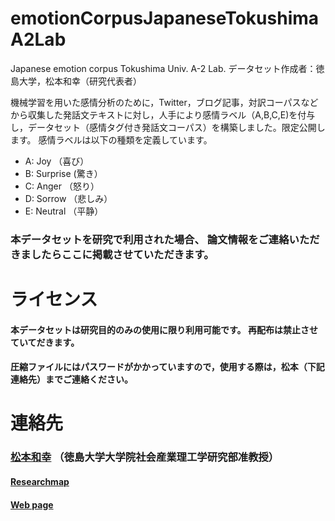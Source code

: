 # emotionCorpusJapaneseTokushimaA2Lab
Japanese emotion corpus Tokushima Univ. A-2 Lab.
データセット作成者：徳島大学，松本和幸（研究代表者）

機械学習を用いた感情分析のために，Twitter，ブログ記事，対訳コーパスなどから収集した発話文テキストに対し，人手により感情ラベル（A,B,C,E)を付与し，データセット（感情タグ付き発話文コーパス）を構築しました。限定公開します。
感情ラベルは以下の種類を定義しています。

- A: Joy （喜び）
- B: Surprise (驚き）
- C: Anger （怒り）
- D: Sorrow （悲しみ）
- E: Neutral （平静）

### 本データセットを研究で利用された場合、 論文情報をご連絡いただきましたらここに掲載させていただきます。

# ライセンス
#### 本データセットは研究目的のみの使用に限り利用可能です。 再配布は禁止させていてだきます。
#### 圧縮ファイルにはパスワードがかかっていますので，使用する際は，松本（下記連絡先）までご連絡ください。

# 連絡先
### [松本和幸](matumoto@is.tokushima-u.ac.jp) （徳島大学大学院社会産業理工学研究部准教授）
#### [Researchmap](https://researchmap.jp/read0156851)
#### [Web page](https://www-a2.is.tokushima-u.ac.jp/research)

